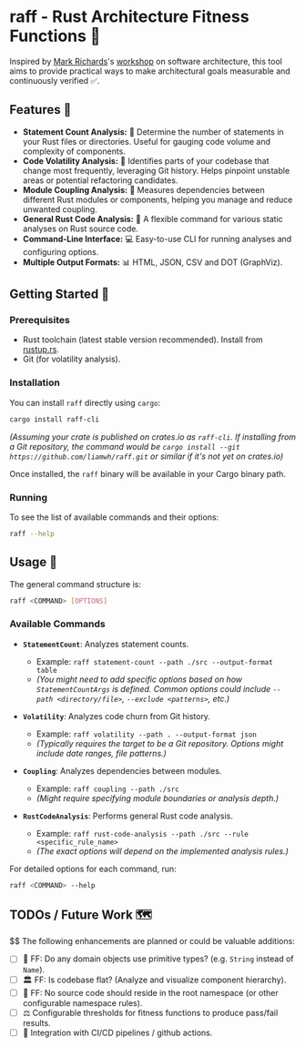 # raff - Rust Architecture Fitness Functions 🦀

Inspired by [Mark Richards](https://developertoarchitect.com/mark-richards.html)\'s [workshop](https://2025.dddeurope.com/program/architecture-the-hard-parts/) on software architecture, this tool aims to provide practical ways to make architectural goals measurable and continuously verified ✅.

## Features 🌟

* **Statement Count Analysis:** 📝 Determine the number of statements in your Rust files or directories. Useful for gauging code volume and complexity of components.
* **Code Volatility Analysis:** 🔄 Identifies parts of your codebase that change most frequently, leveraging Git history. Helps pinpoint unstable areas or potential refactoring candidates.
* **Module Coupling Analysis:** 🔗 Measures dependencies between different Rust modules or components, helping you manage and reduce unwanted coupling.
* **General Rust Code Analysis:** 🔬 A flexible command for various static analyses on Rust source code.
* **Command-Line Interface:** 💻 Easy-to-use CLI for running analyses and configuring options.
* **Multiple Output Formats:** 📊 HTML, JSON, CSV and DOT (GraphViz).

## Getting Started 🚀

### Prerequisites

* Rust toolchain (latest stable version recommended). Install from [rustup.rs](https://rustup.rs/).
* Git (for volatility analysis).

### Installation

You can install `raff` directly using `cargo`:

```bash
cargo install raff-cli
```

*(Assuming your crate is published on crates.io as `raff-cli`. If installing from a Git repository, the command would be `cargo install --git https://github.com/liamwh/raff.git` or similar if it's not yet on crates.io)*

Once installed, the `raff` binary will be available in your Cargo binary path.

### Running

To see the list of available commands and their options:

```bash
raff --help
```

## Usage 📖

The general command structure is:

```bash
raff <COMMAND> [OPTIONS]
```

### Available Commands

* **`StatementCount`**: Analyzes statement counts.
  * Example: `raff statement-count --path ./src --output-format table`
  * *(You might need to add specific options based on how `StatementCountArgs` is defined. Common options could include `--path <directory/file>`, `--exclude <patterns>`, etc.)*

* **`Volatility`**: Analyzes code churn from Git history.
  * Example: `raff volatility --path . --output-format json`
  * *(Typically requires the target to be a Git repository. Options might include date ranges, file patterns.)*

* **`Coupling`**: Analyzes dependencies between modules.
  * Example: `raff coupling --path ./src`
  * *(Might require specifying module boundaries or analysis depth.)*

* **`RustCodeAnalysis`**: Performs general Rust code analysis.
  * Example: `raff rust-code-analysis --path ./src --rule <specific_rule_name>`
  * *(The exact options will depend on the implemented analysis rules.)*

For detailed options for each command, run:

```bash
raff <COMMAND> --help
```

## TODOs / Future Work 🗺️

$$
The following enhancements are planned or could be valuable additions:

* [ ] 🔶 FF: Do any domain objects use primitive types? (e.g. `String` instead of `Name`).
* [ ] 🏛️ FF: Is codebase flat? (Analyze and visualize component hierarchy).
* [ ] 🚫 FF: No source code should reside in the root namespace (or other configurable namespace rules).
* [ ] ⚖️ Configurable thresholds for fitness functions to produce pass/fail results.
* [ ] 🚀 Integration with CI/CD pipelines / github actions.
